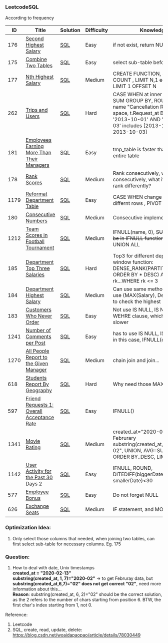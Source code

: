 ### LeetcodeSQL

According to frequency

| ID   | Title                                                        | Solution                                                     | Difficulty | Knowledge   |
| ---- | ------------------------------------------------------------ | ------------------------------------------------------------ | ---------- | ---- |
| 176   | [Second Highest Salary](https://leetcode.com/problems/second-highest-salary/) | [SQL](https://github.com/GuilinXie/LeetcodeSQL/blob/master/SQL/176_Sencond_Highest_Salary.py) | Easy     |  if not exist, return NULL  |
| 175   | [Combine Two Tables](https://leetcode.com/problems/combine-two-tables/) | [SQL](https://github.com/GuilinXie/LeetcodeSQL/blob/master/SQL/175_Combine_Two_Tables.py) | Easy     |  select sub-table before join  |
| 177   | [Nth Highest Salary](https://leetcode.com/problems/nth-highest-salary/) | [SQL](https://github.com/GuilinXie/LeetcodeSQL/blob/master/SQL/177_Nth_Highest_Salary.py) | Medium     |  CREATE FUNCTION, SET, MAX COUNT , LIMIT N,1 equals to LIMIT 1 OFFSET N |
| 262   | [Trips and Users](https://leetcode.com/problems/trips-and-users/) | [SQL](https://github.com/GuilinXie/LeetcodeSQL/blob/master/SQL/262_Trips_and_Users.py) | Hard     |  CASE WHEN at inner loop, then SUM GROUP BY, ROUND, new name "Cancellation Rate" with a space, t.Request_at BETWEEN '2013-10-01' AND '2013-10-03' includes [2013-10-01, 2013-10-03] |
| 181   | [Employees Earning More Than Their Managers](https://leetcode.com/problems/employees-earning-more-than-their-managers/) | [SQL](https://github.com/GuilinXie/LeetcodeSQL/blob/master/SQL/181_Employees_Earning_More_Than_Their_Managers.py) | Easy     |  tmp_table is faster than using entire table  |
| 178   | [Rank Scores](https://leetcode.com/problems/rank-scores/) | [SQL](https://github.com/GuilinXie/LeetcodeSQL/blob/master/SQL/178_Rank_Scores.py) | Medium     |  Rank consecutively, what if not consecutively, what if same score rank differently?  |
| 1179  | [Reformat Department Table](https://leetcode.com/problems/reformat-department-table/) | [SQL](https://github.com/GuilinXie/LeetcodeSQL/blob/master/SQL/1179_Reformat_Department_Table.py) | Easy     |  CASE WHEN change column to differnt rows , PIVOT how? |
| 180  | [Consecutive Numbers](https://leetcode.com/problems/consecutive-numbers/) | [SQL](https://github.com/GuilinXie/LeetcodeSQL/blob/master/SQL/180_Consecutive_Numbers.py) | Medium     |  Consecutive implement  |
| 1212  | [Team Scores in Football Tournament](https://leetcode.com/problems/team-scores-in-football-tournament/) | [SQL](https://github.com/GuilinXie/LeetcodeSQL/blob/master/SQL/1212_Team_Scores_in_Football_Tournament.py) | Medium     |  IFNULL(name, 0), ~~SUM() can not be in IFNULL function~~(IT CAN!), UNION ALL  |
| 185  | [Department Top Three Salaries](https://leetcode.com/problems/department-top-three-salaries/) | [SQL](https://github.com/GuilinXie/LeetcodeSQL/blob/master/SQL/185_Department_Top_Three_Salaries.py) | Hard     |  Top3 for different departments, window function: DENSE_RANK(PARTITION BY * ORDER BY * DESC) AS rk...WHERE rk <= 3 |
| 184  | [Department Highest Salary](https://leetcode.com/problems/department-highest-salary/) | [SQL](https://github.com/GuilinXie/LeetcodeSQL/blob/master/SQL/184_Department_Highest_Salary.py) | Medium     |  Can use same method as 185, or use (MAX(Salary), DepartmentId) to check the highest  |
| 183  | [Customers Who Never Order](https://leetcode.com/problems/customers-who-never-order/) | [SQL](https://github.com/GuilinXie/LeetcodeSQL/blob/master/SQL/183_Customers_Who_Never_Order.py) | Easy     | Not use IS NULL, IS NOT NULL in WEHRE clause, which can be slower |
| 1241  | [Number of Comments per Post](https://leetcode.com/problems/number-of-comments-per-post/) | [SQL](https://github.com/GuilinXie/LeetcodeSQL/blob/master/SQL/1241_Number_of_Comments_per_Post.py) | Easy     | has to use IS NULL, IS NOT NULL in this case, IFNULL(cnt, 0) |
| 1270  | [All People Report to the Given Manager](https://leetcode.com/problems/all-people-report-to-the-given-manager/) | [SQL](https://github.com/GuilinXie/LeetcodeSQL/blob/master/SQL/1270_All_People_Report_to_the_Given_Manager.py) | Medium | chain join and join...  |
| 618  | [Students Report By Geography](https://leetcode.com/problems/students-report-by-geography/) | [SQL](https://github.com/GuilinXie/LeetcodeSQL/blob/master/SQL/618_Students_Report_By_Geography.py) | Hard | Why need those MAX ??  |
| 597  | [Friend Requests 1: Overall Acceptance Rate](https://leetcode.com/problems/friend-requests-i-overall-acceptance-rate/) | [SQL](https://github.com/GuilinXie/LeetcodeSQL/blob/master/SQL/597_Friend_Requests_1_Overall_Acceptance_Rate.py) | Easy | IFNULL() |
| 1341  | [Movie Rating](https://leetcode.com/problems/movie-rating/) | [SQL](https://github.com/GuilinXie/LeetcodeSQL/blob/master/SQL/1341_Movie_Rating.py) | Medium | created_at="2020-02-15" to get Februrary substring(created_at,1,7)="2020-02", UNION, AVG=SUM/COUNT, ORDER BY..DESC, LIMIT 1 |
| 1142  | [User Activity for the Past 30 Days 2](https://leetcode.com/problems/user-activity-for-the-past-30-days-ii/) | [SQL](https://github.com/GuilinXie/LeetcodeSQL/blob/master/SQL/1142_User_Activity_for_the_Past_30_Days_2.py) | Easy | IFNULL, ROUND, DITEDIFF(biggerDate, smallerDate)<30 |
| 577  | [Employee Bonus](https://leetcode.com/problems/employee-bonus/) | [SQL](https://github.com/GuilinXie/LeetcodeSQL/blob/master/SQL/577_employee_bonus.py) | Easy | Do not forget NULL |
| 626  | [Exchange Seats](https://leetcode.com/problems/exchange-seats/) | [SQL](https://github.com/GuilinXie/LeetcodeSQL/blob/master/SQL/626_Exchange_Seats.py) | Medium | IF statement, and MOD(%) |



### Optimization Idea:
1. Only select those columns that needed, when joining two tables, can first select sub-table for necessary columns. Eg. 175

### Question:
1. How to deal with date, Unix timestamps   
  **created_at = "2020-02-13"**   
  **substring(created_at, 1, 7)="2020-02"**  -> to get Februray data, but **substring(created_at,6,7)="02" does not get correct "02"**,      need more information about this...   
  **Reason**: substring(created_at, 6, 2)="02" should be the correct solution, as the 2 refers to the number of chars starting from position 6. BTW, the first char's index starting from 1, not 0.
  
 Reference:
 1. Leetcode
 2. SQL, create, read, update, delete:
     https://blog.csdn.net/woaidapaopao/article/details/78030449
 
